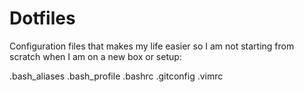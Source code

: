 # Dotfiles

Configuration files that makes my life easier so I am not starting from
scratch when I am on a new box or setup:

.bash_aliases
.bash_profile
.bashrc
.gitconfig
.vimrc

